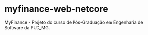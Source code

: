 # myfinance-web-netcore
MyFinance - Projeto do curso de Pós-Graduação em Engenharia de Software da PUC_MG.
